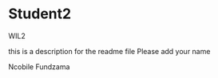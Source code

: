 # Student2
 WIL2

 this is a description for the readme file
 Please add your name

Ncobile 
Fundzama 
